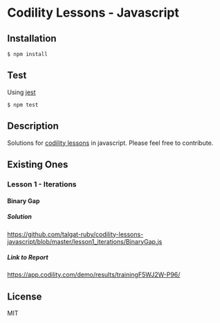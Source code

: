 # Codility Lessons - Javascript

## Installation

    $ npm install

## Test

Using [jest](https://jestjs.io/)

    $ npm test

## Description

Solutions for [codility lessons](https://app.codility.com/programmers/lessons) in javascript. Please feel free to contribute.

## Existing Ones

### Lesson 1 - Iterations

#### Binary Gap

##### Solution

https://github.com/talgat-ruby/codility-lessons-javascript/blob/master/lesson1_iterations/BinaryGap.js

##### Link to Report

https://app.codility.com/demo/results/trainingF5WJ2W-P96/

## License

MIT
